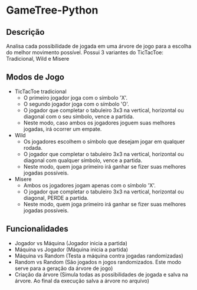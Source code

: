 # GameTree-Python
## Descrição
Analisa cada possibilidade de jogada em uma árvore de jogo para a escolha do melhor movimento possível. Possui 3 variantes do TicTacToe: Tradicional, Wild e Misere
## Modos de Jogo
- TicTacToe tradicional
    - O primeiro jogador joga com o símbolo 'X'.
    - O segundo jogador joga com o símbolo 'O'.
    - O jogador que completar o tabuleiro 3x3 na vertical, horizontal ou diagonal com o seu símbolo, vence a partida.
    - Neste modo, caso ambos os jogadores joguem suas melhores jogadas, irá ocorrer um empate.
- Wild
    - Os jogadores escolhem o símbolo que desejam jogar em qualquer rodada.
    - O jogador que completar o tabuleiro 3x3 na vertical, horizontal ou diagonal com qualquer símbolo, vence a partida.
    - Neste modo, quem joga primeiro irá ganhar se fizer suas melhores jogadas possíveis.
- Misere
    - Ambos os jogadores jogam apenas com o símbolo 'X'.
    - O jogador que completar o tabuleiro 3x3 na vertical, horizontal ou diagonal, PERDE a partida.
    - Neste modo, quem joga primeiro irá ganhar se fizer suas melhores jogadas possíveis.
## Funcionalidades
- Jogador vs Máquina (Jogador inicia a partida)
- Máquina vs Jogador (Máquina inicia a partida)
- Máquina vs Random  (Testa a máquina contra jogadas randomizadas)
- Random vs Random   (São jogados n jogos randomizados. Este modo serve para a geração da árvore de jogo)
- Criação da árvore  (Simula todas as possibilidades de jogada e salva na árvore. Ao final da execução salva a árvore no arquivo)




